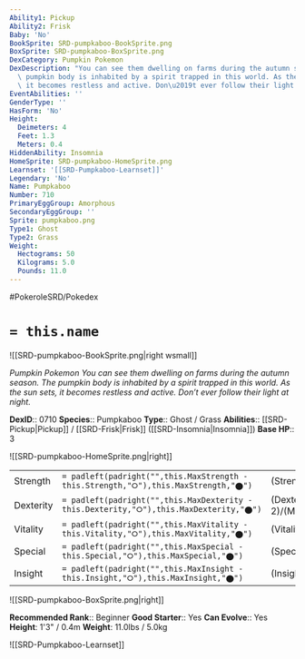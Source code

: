 ```yaml
---
Ability1: Pickup
Ability2: Frisk
Baby: 'No'
BookSprite: SRD-pumpkaboo-BookSprite.png
BoxSprite: SRD-pumpkaboo-BoxSprite.png
DexCategory: Pumpkin Pokemon
DexDescription: "You can see them dwelling on farms during the autumn season. The\
  \ pumpkin body is inhabited by a spirit trapped in this world. As the sun sets,\
  \ it becomes restless and active. Don\u2019t ever follow their light at night."
EventAbilities: ''
GenderType: ''
HasForm: 'No'
Height:
  Deimeters: 4
  Feet: 1.3
  Meters: 0.4
HiddenAbility: Insomnia
HomeSprite: SRD-pumpkaboo-HomeSprite.png
Learnset: '[[SRD-Pumpkaboo-Learnset]]'
Legendary: 'No'
Name: Pumpkaboo
Number: 710
PrimaryEggGroup: Amorphous
SecondaryEggGroup: ''
Sprite: pumpkaboo.png
Type1: Ghost
Type2: Grass
Weight:
  Hectograms: 50
  Kilograms: 5.0
  Pounds: 11.0
---
```


#PokeroleSRD/Pokedex

# `= this.name`

![[SRD-pumpkaboo-BookSprite.png|right wsmall]]

*Pumpkin Pokemon*
*You can see them dwelling on farms during the autumn season. The pumpkin body is inhabited by a spirit trapped in this world. As the sun sets, it becomes restless and active. Don’t ever follow their light at night.*

**DexID**:: 0710
**Species**:: Pumpkaboo
**Type**:: Ghost / Grass
**Abilities**:: [[SRD-Pickup|Pickup]] / [[SRD-Frisk|Frisk]] ([[SRD-Insomnia|Insomnia]])
**Base HP**:: 3

![[SRD-pumpkaboo-HomeSprite.png|right]]

|           |                                                                                        |                                          |
| --------- | -------------------------------------------------------------------------------------- | ---------------------------------------- |
| Strength  | `= padleft(padright("",this.MaxStrength - this.Strength,"⭘"),this.MaxStrength,"⬤")`    | (Strength::2)/(MaxStrength::4)   |
| Dexterity | `= padleft(padright("",this.MaxDexterity - this.Dexterity,"⭘"),this.MaxDexterity,"⬤")` | (Dexterity:: 2)/(MaxDexterity::4) |
| Vitality  | `= padleft(padright("",this.MaxVitality - this.Vitality,"⭘"),this.MaxVitality,"⬤")`    | (Vitality::2)/(MaxVitality::5)   |
| Special   | `= padleft(padright("",this.MaxSpecial - this.Special,"⭘"),this.MaxSpecial,"⬤")`       | (Special::2)/(MaxSpecial::4)     |
| Insight   | `= padleft(padright("",this.MaxInsight - this.Insight,"⭘"),this.MaxInsight,"⬤")`       | (Insight::2)/(MaxInsight::4)     |

![[SRD-pumpkaboo-BoxSprite.png|right]]

**Recommended Rank**:: Beginner
**Good Starter**:: Yes
**Can Evolve**:: Yes
**Height**: 1'3" / 0.4m
**Weight**: 11.0lbs / 5.0kg

![[SRD-Pumpkaboo-Learnset]]